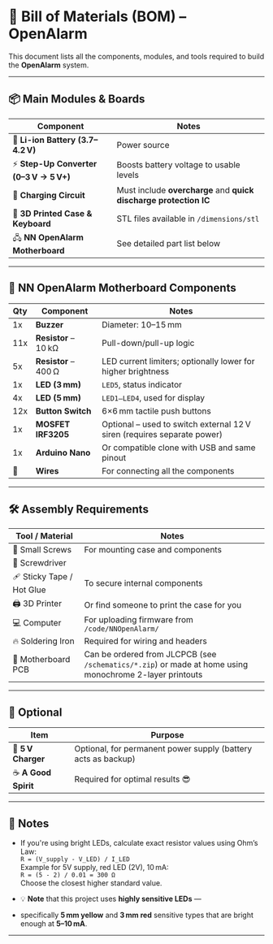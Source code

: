 # 🧾 Bill of Materials (BOM) – OpenAlarm

This document lists all the components, modules, and tools required to build the **OpenAlarm** system.

---

## 📦 Main Modules & Boards

| Component | Notes |
|----------|-------|
| 🔋 **Li-ion Battery (3.7–4.2 V)** | Power source |
| ⚡ **Step-Up Converter (0–3 V → 5 V+)** | Boosts battery voltage to usable levels |
| 🔌 **Charging Circuit** | Must include **overcharge** and **quick discharge protection IC** |
| 🧩 **3D Printed Case & Keyboard** | STL files available in `/dimensions/stl` |
| 🖧 **NN OpenAlarm Motherboard** | See detailed part list below |

---

## 🧠 NN OpenAlarm Motherboard Components

| Qty | Component | Notes |
|-----|-----------|-------|
| 1x | **Buzzer** | Diameter: 10–15 mm |
| 11x | **Resistor** – 10 kΩ | Pull-down/pull-up logic |
| 5x | **Resistor** – 400 Ω | LED current limiters; optionally lower for higher brightness |
| 1x | **LED (3 mm)** | `LED5`, status indicator |
| 4x | **LED (5 mm)** | `LED1–LED4`, used for display |
| 12x | **Button Switch** | 6×6 mm tactile push buttons |
| 1x | **MOSFET IRF3205** | Optional – used to switch external 12 V siren (requires separate power) |
| 1x | **Arduino Nano** | Or compatible clone with USB and same pinout |
| 🧵 | **Wires** | For connecting all the components |

---

## 🛠 Assembly Requirements

| Tool / Material | Notes |
|-----------------|-------|
| 🔩 Small Screws | For mounting case and components |
| 🔧 Screwdriver | |
| 🩹 Sticky Tape / Hot Glue | To secure internal components |
| 🖨 3D Printer | Or find someone to print the case for you |
| 💻 Computer | For uploading firmware from `/code/NNOpenAlarm/` |
| 🔥 Soldering Iron | Required for wiring and headers |
| 🧾 Motherboard PCB | Can be ordered from JLCPCB (see `/schematics/*.zip`) or made at home using monochrome 2-layer printouts |

---

## 🔌 Optional

| Item | Purpose |
|------|---------|
| 🔌 **5 V Charger** | Optional, for permanent power supply (battery acts as backup) |
| ☕ **A Good Spirit** | Required for optimal results 😎 |

---

## 📝 Notes

- If you're using bright LEDs, calculate exact resistor values using Ohm’s Law:  
  `R = (V_supply - V_LED) / I_LED`  
  Example for 5V supply, red LED (2V), 10 mA:  
  `R = (5 - 2) / 0.01 = 300 Ω`  
  Choose the closest higher standard value.

- 💡 **Note** that this project uses **highly sensitive LEDs** —  
- specifically **5 mm yellow** and **3 mm red** sensitive types that are bright enough at **5–10 mA**.  


---
